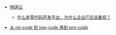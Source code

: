 - [明道云](https://www.mingdao.com/home)

    - [什么是零代码开发平台，为什么企业IT应该重视？](https://blog.mingdao.com/11346.html)

- [从 no-code 到 low-code 再到 pro-code](https://blog.csdn.net/peter7_zhang/article/details/114381474)
